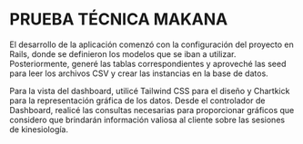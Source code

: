 # PRUEBA TÉCNICA MAKANA
El desarrollo de la aplicación comenzó con la configuración del proyecto en Rails, donde se definieron los modelos que se iban a utilizar. Posteriormente, generé las tablas correspondientes y aproveché las seed para leer los archivos CSV y crear las instancias en la base de datos.

Para la vista del dashboard, utilicé Tailwind CSS para el diseño y Chartkick para la representación gráfica de los datos. Desde el controlador de Dashboard, realicé las consultas necesarias para proporcionar gráficos que considero que brindarán información valiosa al cliente sobre las sesiones de kinesiología.